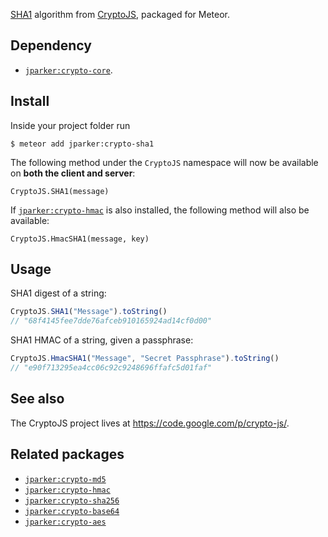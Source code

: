 [SHA1](https://en.wikipedia.org/wiki/SHA-1) algorithm from [CryptoJS](https://code.google.com/p/crypto-js/), packaged for Meteor.

Dependency
----------
- [`jparker:crypto-core`](https://github.com/p-j/meteor-crypto-core).

Install
-------

Inside your project folder run
```
$ meteor add jparker:crypto-sha1
```
The following method under the `CryptoJS` namespace will now be available
on **both the client and server**:

`CryptoJS.SHA1(message)`

If [`jparker:crypto-hmac`](https://github.com/p-j/meteor-crypto-hmac) is also installed, the following method will also be available:

`CryptoJS.HmacSHA1(message, key)`


Usage
-----
SHA1 digest of a string:
```javascript
CryptoJS.SHA1("Message").toString()
// "68f4145fee7dde76afceb910165924ad14cf0d00"
```

SHA1 HMAC of a string, given a passphrase:
```javascript
CryptoJS.HmacSHA1("Message", "Secret Passphrase").toString()
// "e90f713295ea4cc06c92c9248696ffafc5d01faf"
```

See also
--------
The CryptoJS project lives at <https://code.google.com/p/crypto-js/>.

Related packages
----------------

- [`jparker:crypto-md5`](https://github.com/p-j/meteor-crypto-md5)
- [`jparker:crypto-hmac`](https://github.com/p-j/meteor-crypto-hmac)
- [`jparker:crypto-sha256`](https://github.com/p-j/meteor-crypto-sha256)
- [`jparker:crypto-base64`](https://github.com/p-j/meteor-crypto-base64)
- [`jparker:crypto-aes`](https://github.com/p-j/meteor-crypto-aes)